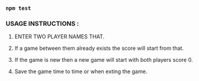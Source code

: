 ### `npm test`

### USAGE INSTRUCTIONS :

1. ENTER TWO PLAYER NAMES THAT.

2. If a game between them already exists the score will start from that.

3. If the game is new then a new game will start with both players score 0.

4. Save the game time to time or when exting the game.

